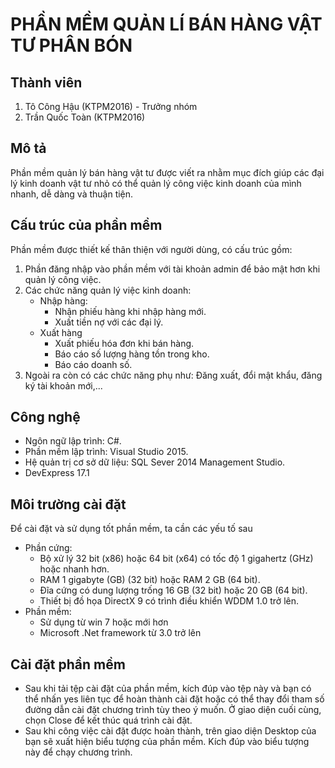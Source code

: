 # PHẦN MỀM QUẢN LÍ BÁN HÀNG VẬT TƯ PHÂN BÓN
## Thành viên
1. Tô Công Hậu (KTPM2016) - Trưởng nhóm
2. Trần Quốc Toàn (KTPM2016)
## Mô tả
Phần mềm quản lý bán hàng vật tư được viết ra nhằm mục đích giúp các đại lý kinh doanh vật tư nhỏ  có thể quản lý công việc kinh doanh của mình nhanh, dễ dàng và thuận tiện.
## Cấu trúc của phần mềm
Phần mềm được thiết kế thân thiện với người dùng, có cấu trúc gồm:
   1. Phần đăng nhập vào phần mềm với tài khoản admin để bảo mật hơn khi quản lý công việc.
   2. Các chức năng quản lý việc kinh doanh:
      * Nhập hàng:
        -	Nhận phiếu hàng khi nhập hàng mới.
        -	Xuất tiền nợ với các đại lý.
      * Xuất hàng
        -	Xuất phiếu hóa đơn khi bán hàng.
        -	Báo cáo số lượng hàng tồn trong kho.
        -	Báo cáo doanh số.
   3. Ngoài ra còn có các chức năng phụ như: Đăng xuất, đổi mật khẩu, đăng ký tài khoản mới,...    
## Công nghệ
* Ngôn ngữ lập trình: C#.
* Phần mềm lập trình: Visual Studio 2015.
* Hệ quản trị cơ sở dữ liệu:  SQL Sever 2014 Management Studio.
* DevExpress 17.1

## Môi trường cài đặt
Để cài đặt và sử dụng tốt phần mềm, ta cần các yếu tố sau
* Phần cứng:
  - Bộ xử lý 32 bit (x86) hoặc 64 bit (x64) có tốc độ 1 gigahertz (GHz) hoặc nhanh hơn.
  - RAM 1 gigabyte (GB) (32 bit) hoặc RAM 2 GB (64 bit).
  - Đĩa cứng có dung lượng trống 16 GB (32 bit) hoặc 20 GB (64 bit).
  - Thiết bị đồ họa DirectX 9 có trình điều khiển WDDM 1.0 trở lên. 
* Phần mềm:
  - Sử dụng từ win 7 hoặc mới hơn
  - Microsoft .Net framework từ 3.0 trở lên

## Cài đặt phần mềm
* Sau khi tải tệp cài đặt của phần mềm, kích đúp vào tệp này và bạn có thể nhấn yes liên tục để hoàn thành cài đặt hoặc có thể thay đổi tham số đường dẫn cài đặt chương trình tùy theo ý muốn. Ở giao diện cuối cùng, chọn Close để kết thúc quá trình cài đặt.
* Sau khi công việc cài đặt được hoàn thành, trên giao diện Desktop của bạn sẽ xuất hiện biểu tượng của phần mềm. Kích đúp vào biểu tượng này để chạy chương trình.

